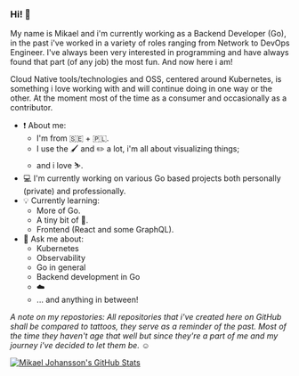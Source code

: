 ### Hi! :wave: 

My name is Mikael and i'm currently working as a Backend Developer (Go), in the past i've worked in a variety of roles ranging from Network to DevOps Engineer. I've always been very interested in programming and have always found that part (of any job) the most fun. And now here i am!

Cloud Native tools/technologies and OSS, centered around Kubernetes, is something i love working with and will continue doing in one way or the other. At the moment most of the time as a consumer and occasionally as a contributor.

 - :heavy_exclamation_mark: About me:
   - I'm from :sweden: + :poland:.
   - I use the :paintbrush: and :pencil2: a lot, i'm all about visualizing things;
   - and i love :skier:.
 - :computer: I'm currently working on various Go based projects both personally (private) and professionally.
 - :bulb: Currently learning:
   - More of Go.
   - A tiny bit of :crab:.
   - Frontend (React and some GraphQL).
 - 💬 Ask me about:
   - Kubernetes
   - Observability
   - Go in general
   - Backend development in Go
   - :cloud:
   - ... and anything in between!

_A note on my repostories: All repositories that i've created here on GitHub shall be compared to tattoos, they serve as a reminder of the past. Most of the time they haven't age that well but since they're a part of me and my journey i've decided to let them be. :relaxed:_ 

[![Mikael Johansson's GitHub Stats](https://github-readme-stats.vercel.app/api/?username=mikejoh&count_private=true&showicons=true)]()